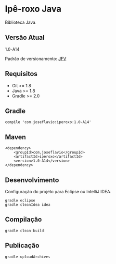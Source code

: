# Ipê-roxo Java

Biblioteca Java.

## Versão Atual

1.0-A14

Padrão de versionamento: [JFV](http://joseflavio.com/jfv)

## Requisitos

* Git >= 1.8
* Java >= 1.8
* Gradle >= 2.0

## Gradle

    compile 'com.joseflavio:iperoxo:1.0-A14'

## Maven

    <dependency>
        <groupId>com.joseflavio</groupId>
        <artifactId>iperoxo</artifactId>
        <version>1.0-A14</version>
    </dependency>

## Desenvolvimento

Configuração do projeto para Eclipse ou IntelliJ IDEA.

    gradle eclipse
    gradle cleanIdea idea

## Compilação

    gradle clean build

## Publicação

    gradle uploadArchives

